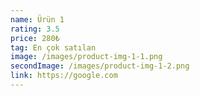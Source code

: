 ```yaml
---
name: Ürün 1
rating: 3.5
price: 280₺
tag: En çok satılan
image: /images/product-img-1-1.png
secondImage: /images/product-img-1-2.png
link: https://google.com
---
```


